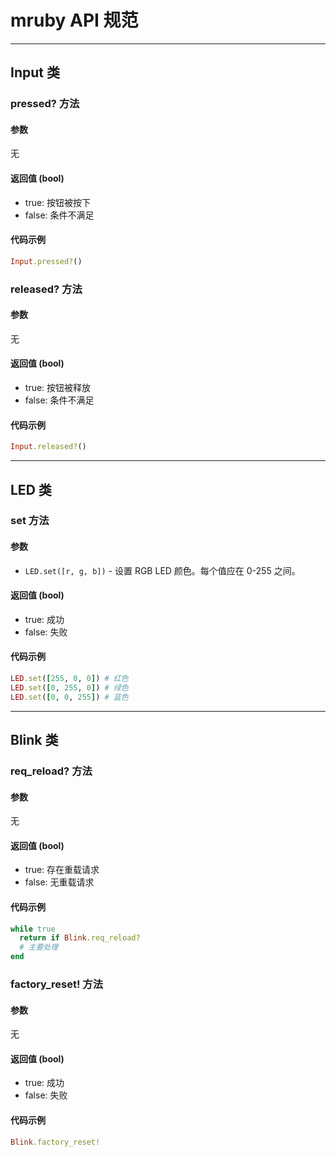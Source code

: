 # mruby API 规范

---

## Input 类

### pressed? 方法

#### 参数

无

#### 返回值 (bool)

- true: 按钮被按下
- false: 条件不满足

#### 代码示例

```ruby
Input.pressed?()
```

### released? 方法

#### 参数

无

#### 返回值 (bool)

- true: 按钮被释放
- false: 条件不满足

#### 代码示例

```ruby
Input.released?()
```

---

## LED 类

### set 方法

#### 参数

- `LED.set([r, g, b])` - 设置 RGB LED 颜色。每个值应在 0-255 之间。

#### 返回值 (bool)

- true: 成功
- false: 失败

#### 代码示例

```ruby
LED.set([255, 0, 0]) # 红色
LED.set([0, 255, 0]) # 绿色
LED.set([0, 0, 255]) # 蓝色
```

---

## Blink 类

### req_reload? 方法

#### 参数

无

#### 返回值 (bool)

- true: 存在重载请求
- false: 无重载请求

#### 代码示例

```ruby
while true
  return if Blink.req_reload?
  # 主要处理
end
```

### factory_reset! 方法

#### 参数

无

#### 返回值 (bool)

- true: 成功
- false: 失败

#### 代码示例

```ruby
Blink.factory_reset!
```
